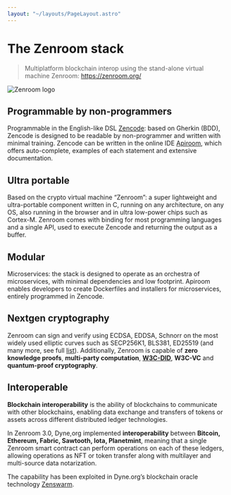 ```yaml
---
layout: "~/layouts/PageLayout.astro"
---
```

# The Zenroom stack

> Multiplatform blockchain interop using the stand-alone virtual machine Zenroom: https://zenroom.org/ 

![Zenroom logo](https://zenroom.org/wp-content/uploads/2019/11/zenroom.png)


## Programmable by non-programmers

Programmable in the English-like DSL [Zencode](https://decodeproject.eu/blog/smart-contracts-english-speaker.html): based on Gherkin (BDD), Zencode is designed to be readable by non-programmer and written with minimal training. Zencode can be written in the online IDE [Apiroom](apiroom), which offers auto-complete, examples of each statement and extensive documentation.

## Ultra portable

Based on the crypto virtual machine “Zenroom”: a super lightweight and ultra-portable component written in C, running on any architecture, on any OS, also running in the browser and in ultra low-power chips such as Cortex-M. Zenroom comes with binding for most programming languages and a single API, used to execute Zencode and returning the output as a buffer.

## Modular
Microservices: the stack is designed to operate as an orchestra of microservices, with minimal dependencies and low footprint. Apiroom enables developers to create Dockerfiles and installers for microservices, entirely programmed in Zencode. 

## Nextgen cryptography
Zenroom can sign and verify using ECDSA, EDDSA, Schnorr on the most widely used elliptic curves such as SECP256K1, BLS381, ED25519 (and many more, see full [list](https://github.com/dyne/Zenroom/blob/master/build/config.mk#L294-L297)). Additionally, Zenroom is capable of **zero knowledge proofs**, **multi-party computation**, **[W3C-DID](w3c-did)**, **W3C-VC** and **quantum-proof cryptography**. 

## Interoperable
**Blockchain interoperability** is the ability of blockchains to communicate with other blockchains, enabling data exchange and transfers of tokens or assets across different distributed ledger technologies. 

In Zenroom 3.0, Dyne,org implemented **interoperability** between **Bitcoin, Ethereum, Fabric, Sawtooth, Iota, Planetmint**, meaning that a single Zenroom smart contract can perform operations on each of these ledgers, allowing operations as NFT or token transfer along with multilayer and multi-source data notarization.

The capability has been exploited in Dyne.org’s blockchain oracle technology [Zenswarm](https://github.com/dyne/zenswarm).



